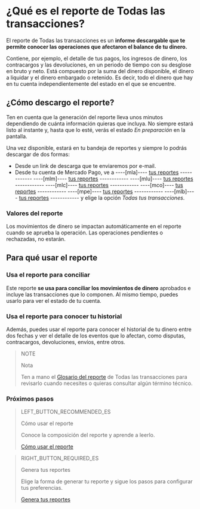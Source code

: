 
# ¿Qué es el reporte de Todas las transacciones?


El reporte de Todas las transacciones es un **informe descargable que te permite conocer las operaciones que afectaron el balance de tu dinero.**

Contiene, por ejemplo, el detalle de tus pagos, los ingresos de dinero, los contracargos y las devoluciones, en un periodo de tiempo con su desglose en bruto y neto. Está compuesto por la suma del dinero disponible, el dinero a liquidar y el dinero embargado o retenido. Es decir, todo el dinero que hay en tu cuenta independientemente del estado en el que se encuentre. 


## ¿Cómo descargo el reporte?

Ten en cuenta que la generación del reporte lleva unos minutos dependiendo de cuánta información quieras que incluya. No siempre estará listo al instante y, hasta que lo esté, verás el estado *En preparación* en la pantalla.

Una vez disponible, estará en tu bandeja de reportes y siempre lo podrás descargar de dos formas:

* Desde un link de descarga que te enviaremos por e-mail.
* Desde tu cuenta de Mercado Pago, ve a ----[mla]---- [tus reportes](https://www.mercadopago.com.ar/balance/reports?page=1#!/settlement-report) ------------ ----[mlm]---- [tus reportes](https://www.mercadopago.com.mx/balance/reports?page=1#!/settlement-report) ------------ ----[mlu]---- [tus reportes](https://www.mercadopago.com.uy/balance/reports?page=1#!/settlement-report) ------------ ----[mlc]---- [tus reportes](https://www.mercadopago.cl/balance/reports?page=1#!/settlement-report) ------------ ----[mco]---- [tus reportes](https://www.mercadopago.com.co/balance/reports?page=1#!/settlement-report) ------------ ----[mpe]---- [tus reportes](https://www.mercadopago.com.pe/balance/reports?page=1#!/settlement-report) ------------ ----[mlb]---- [tus reportes](https://www.mercadopago.com.br/balance/reports?page=1#!/settlement-report) ------------ y elige la opción *Todas tus transacciones*.


### Valores del reporte

Los movimientos de dinero se impactan automáticamente en el reporte cuando se aprueba la operación. Las operaciones pendientes o rechazadas, no estarán.

## Para qué usar el reporte

### Usa el reporte para conciliar

Este reporte **se usa para conciliar los movimientos de dinero** aprobados e incluye las transacciones que lo componen. Al mismo tiempo, puedes usarlo para ver el estado de tu cuenta.

### Usa el reporte para conocer tu historial

Además, puedes usar el reporte para conocer el historial de tu dinero entre dos fechas y ver el detalle de los eventos que lo afectan, como disputas, contracargos, devoluciones, envíos, entre otros.

> NOTE
>
> Nota
>
> Ten a mano el [Glosario del reporte](https://www.mercadopago[FAKER][URL][DOMAIN]/developers/es/guides/additional-content/reports/account-money/glossary) de Todas las transacciones para revisarlo cuando necesites o quieras consultar algún término técnico.


### Próximos pasos

> LEFT_BUTTON_RECOMMENDED_ES
>
> Cómo usar el reporte
>
> Conoce la composición del reporte y aprende a leerlo.
>
> [Cómo usar el reporte](https://www.mercadopago[FAKER][URL][DOMAIN]/developers/es/guides/additional-content/reports/account-money/how-to-use)

> RIGHT_BUTTON_REQUIRED_ES
>
> Genera tus reportes
>
> Elige la forma de generar tu reporte y sigue los pasos para configurar tus preferencias.
>
> [Genera tus reportes](https://www.mercadopago[FAKER][URL][DOMAIN]/developers/es/guides/additional-content/reports/account-money/generate)
